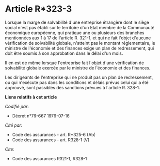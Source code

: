 # Article R*323-3

Lorsque la marge de solvabilité d'une entreprise étrangère dont le siège social n'est pas établi sur le territoire d'un Etat
membre de la Communauté économique européenne, qui pratique une ou plusieurs des branches mentionnées aux 1 à 17 de l'article
R. 321-1, et qui ne fait l'objet d'aucune vérification de solvabilité globale, n'atteint pas le montant réglementaire, le
ministre de l'économie et des finances exige un plan de redressement, qui doit être soumis à son approbation dans le délai
d'un mois.

Il en est de même lorsque l'entreprise fait l'objet d'une vérification de solvabilité globale exercée par le ministre de
l'économie et des finances.

Les dirigeants de l'entreprise qui ne produit pas un plan de redressement, ou qui n'exécute pas dans les conditions et délais
prévus celui qui a été approuvé, sont passibles des sanctions prévues à l'article R. 328-1.

**Liens relatifs à cet article**

_Codifié par_:

  - Décret n°76-667 1976-07-16

_Cité par_:

  - Code des assurances - art. R*325-6 (Ab)
  - Code des assurances - art. R328-1 (V)

_Cite_:

  - Code des assurances R321-1, R328-1

